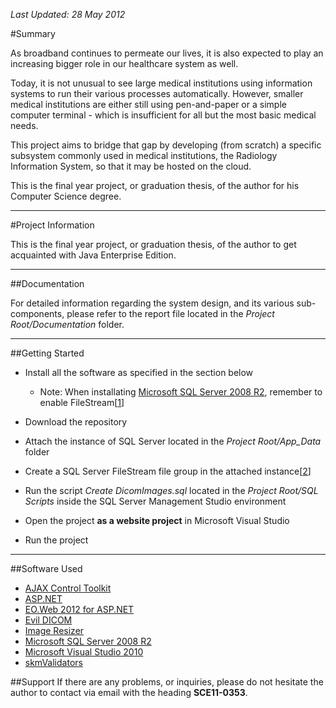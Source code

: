 *Last Updated: 28 May 2012*

#Summary

As broadband continues to permeate our lives, it is also expected to play an increasing bigger role in our healthcare system as well.

Today, it is not unusual to see large medical institutions using information systems to run their various processes automatically. However, smaller medical institutions are either still using pen-and-paper or a simple computer terminal - which is insufficient for all but the most basic medical needs.

This project aims to bridge that gap by developing (from scratch) a specific subsystem commonly used in medical institutions, the Radiology Information System, so that it may be hosted on the cloud. 

This is the final year project, or graduation thesis, of the author for his Computer Science degree.

***

#Project Information

This is the final year project, or graduation thesis, of the author to get acquainted with Java Enterprise Edition.

***

##Documentation

For detailed information regarding the system design, and its various sub-components, please refer to the report file located in the *Project Root/Documentation* folder.

***

##Getting Started
* Install all the software as specified in the section below
    * Note: When installating [Microsoft SQL Server 2008 R2], remember to enable FileStream[[1]]

* Download the repository

* Attach the instance of SQL Server located in the *Project Root/App_Data* folder

* Create a SQL Server FileStream file group in the attached instance[[2]]

* Run the script *Create DicomImages.sql* located in the *Project Root/SQL Scripts* inside the SQL Server Management Studio environment
                                                                                  
* Open the project **as a website project** in Microsoft Visual Studio

* Run the project

***

##Software Used
* [AJAX Control Toolkit]
* [ASP.NET]
* [EO.Web 2012 for ASP.NET]
* [Evil DICOM]
* [Image Resizer]
* [Microsoft SQL Server 2008 R2]
* [Microsoft Visual Studio 2010]
* [skmValidators]

[1]: http://msdn.microsoft.com/en-us/library/cc645923.aspx
[2]: http://msdn.microsoft.com/en-us/library/cc645585
[AJAX Control Toolkit]: http://ajaxcontroltoolkit.codeplex.com/
[ASP.NET]: http://www.asp.net/web-forms
[EO.Web 2012 for ASP.NET]: http://www.essentialobjects.com/
[Evil DICOM]: http://evildicom.rexcardan.com/
[Image Resizer]: http://imageresizing.net/
[Microsoft SQL Server 2008 R2]: http://www.microsoft.com/sqlserver/en/us/default.aspx
[Microsoft Visual Studio 2010]: http://www.microsoft.com/visualstudio/en-us/products/2010-editions/ultimate/overview
[skmValidators]: http://www.4guysfromrolla.com/articles/092006-1.aspx

##Support
If there are any problems, or inquiries, please do not hesitate the author to contact via email with the heading **SCE11-0353**. 